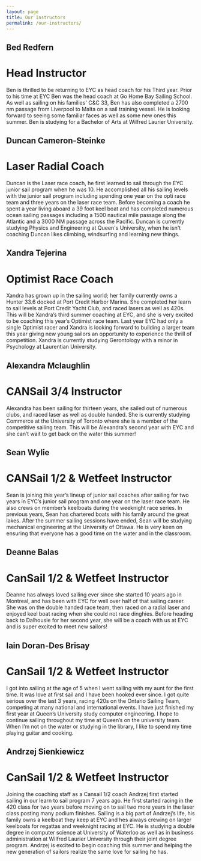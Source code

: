 ```yaml
---
layout: page
title: Our Instructors
permalink: /our-instructors/
---
```


## Bed Redfern
# Head Instructor

Ben is thrilled to be returning to EYC as head coach for his Third year. Prior to his time at EYC Ben was the head coach at Go Home Bay Sailing School. As well as sailing on his families' C&C 33, Ben has also completed a 2700 nm passage from Liverpool to Malta on a sail training vessel. He is looking forward to seeing some familiar faces as well as some new ones this summer. Ben is studying for a Bachelor of Arts at Wilfred Laurier University.

## Duncan Cameron-Steinke
# Laser Radial Coach

Duncan is the Laser race coach, he first learned to sail through the EYC junior sail program when he was 10. He accomplished all his sailing levels with the junior sail program including spending one year on the opti race team and three years on the laser race team. Before becoming a coach he spent a year living aboard a 39 foot keel boat and has completed numerous ocean sailing passages including a 1500 nautical mile passage along the Atlantic and a 3000 NM passage across the Pacific. Duncan is currently studying Physics and Engineering at Queen's University, when he isn't coaching Duncan likes climbing, windsurfing and learning new things.

## Xandra Tejerina
# Optimist Race Coach

Xandra has grown up in the sailing world; her family currently owns a Hunter 33.6 docked at Port Credit Harbor Marina. She completed her learn to sail levels at Port Credit Yacht Club, and raced lasers as well as 420s. This will be Xandra’s third summer coaching at EYC, and she is very excited to be coaching this year’s Optimist race team. Last year EYC had only a single Optimist racer and Xandra is looking forward to building a larger team this year giving new young sailors an opportunity to experience the thrill of competition. Xandra is currently studying Gerontology with a minor in Psychology at Laurentian University.

## Alexandra Mclaughlin
# CANSail 3/4 Instructor

Alexandra has been sailing for thirteen years, she sailed out of numerous clubs, and raced laser as well as double handed. She is currently studying Commerce at the University of Toronto where she is a member of the competitive sailing team. This will be Alexandra’s second year with EYC and she can’t wait to get back on the water this summer!

## Sean Wylie
# CANSail 1/2 & Wetfeet Instructor

Sean is joining this year’s lineup of junior sail coaches after sailing for two years in EYC’s junior sail program and one year on the laser race team. He also crews on member’s keelboats during the weeknight race series. In previous years, Sean has chartered boats with his family around the great lakes. After the summer sailing sessions have ended, Sean will be studying mechanical engineering at the University of Ottawa. He is very keen on ensuring that everyone has a good time on the water and in the classroom.

## Deanne Balas
# CanSail 1/2 & Wetfeet Instructor

Deanne has always loved sailing ever since she started 10 years ago in Montreal, and has been with EYC for well over half of that sailing career. She was on the double handed race team, then raced on a radial laser and enjoyed keel boat racing when she could not race dinghies. Before heading back to Dalhousie for her second year, she will be a coach with us at EYC and is super excited to meet new sailors!

## Iain Doran-Des Brisay
# CanSail 1/2 & Wetfeet Instructor

I got into sailing at the age of 5 when I went sailing with my aunt for the first time.  It was love at first sail and I have been hooked ever since.  I got quite serious over the last 3 years, racing 420s on the Ontario Sailing Team, competing at many national and international events.  I have just finished my first year at Queen’s University study computer engineering.   I hope to continue sailing throughout my time at Queen’s on the university team.  When I’m not on the water or studying in the library, I like to spend my time playing guitar and cooking. 

## Andrzej Sienkiewicz
# CanSail 1/2 & Wetfeet Instructor

Joining the coaching staff as a Cansail 1/2 coach Andrzej first started sailing in our learn to sail program 7 years ago. He first started racing in the 420 class for two years before moving on to sail two more years in the laser class posting many podium finishes. Sailing is a big part of Andrzej’s life, his family owns a keelboat they keep at EYC and hes always crewing on larger keelboats for regattas and weeknight racing at EYC. He is studying a double degree in computer science at University of Waterloo as well as in business administration at Wilfred Laurier University through their joint degree program. Andrzej is excited to begin coaching this summer and helping the new generation of sailors realize the same love for sailing he has.

